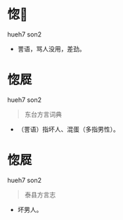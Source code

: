 # 惚𪨊
hueh7 son2
- 詈语，骂人没用，差劲。

# 惚㞞
hueh7 son2
> 东台方言词典
- （詈语）指坏人、混蛋（多指男性）。

# 惚㞞
hueh7 son2
> 泰县方言志
- 坏男人。
